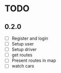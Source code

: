 # TODO

## 0.2.0

- [ ] Register and login
- [ ] Setup user
- [ ] Setup driver
- [ ] get routes
- [ ] Present routes in map
- [ ] watch cars
